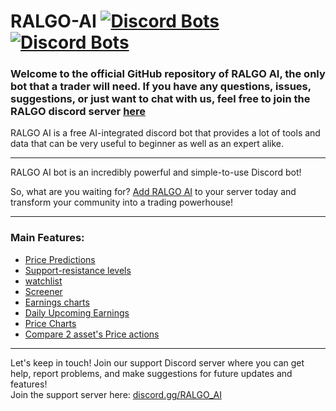 # RALGO-AI [![Discord Bots](https://top.gg/api/widget/servers/929247872849960970.svg)![Discord Bots](https://top.gg/api/widget/upvotes/929247872849960970.svg?noavatar=true)](https://top.gg/bot/929247872849960970)

### Welcome to the official GitHub repository of RALGO AI, the only bot that a trader will need. If you have any questions, issues, suggestions, or just want to chat with us, feel free to join the RALGO discord server [here](https://discord.gg/AWP4eywqZW)
RALGO AI is a free AI-integrated discord bot that provides a lot of tools and data that can be very useful to beginner as well as an expert alike.

------

RALGO AI bot is an incredibly powerful and simple-to-use Discord bot!

So, what are you waiting for? [Add RALGO AI](https://discord.com/api/oauth2/authorize?client_id=929247872849960970&permissions=285615443008&scope=bot%20applications.commands) to your server today and transform your community into a trading powerhouse!

----
### Main Features:
+ [Price Predictions](https://github.com/rudra-5/RALGO-AI/blob/main/commands.md#price-predictions)
+ [Support-resistance levels](https://github.com/rudra-5/RALGO-AI/edit/main/commands.md#support-resistance-levels)
+ [watchlist](https://github.com/rudra-5/RALGO-AI/blob/main/commands.md#watchlist)
+ [Screener](https://github.com/rudra-5/RALGO-AI/blob/main/commands.md#screener)
+ [Earnings charts](https://github.com/rudra-5/RALGO-AI/blob/main/commands.md#get-earnings-chart)
+ [Daily Upcoming Earnings](https://github.com/rudra-5/RALGO-AI/blob/main/commands.md#get-daily-upcoming-earnings)
+ [Price Charts](https://github.com/rudra-5/RALGO-AI/blob/main/commands.md#get-price-charts)
+ [Compare 2 asset's Price actions](https://github.com/rudra-5/RALGO-AI/blob/main/commands.md#comparing-price-actions)


----

Let's keep in touch! Join our support Discord server where you can get help, report problems, and make suggestions for future updates and features!<br>
Join the support server here: [discord.gg/RALGO_AI](https://discord.gg/AWP4eywqZW)
<br><br>

<div align="center">
<script async src="https://pagead2.googlesyndication.com/pagead/js/adsbygoogle.js?client=ca-pub-1234567890123456" crossorigin="anonymous"></script>
<!-- Homepage Leaderboard -->
<ins class="adsbygoogle"
style="display:inline-block;width:728px;height:90px"
data-ad-client="ca-pub-1234567890123456"
data-ad-slot="1234567890"></ins>
<script>
(adsbygoogle = window.adsbygoogle || []).push({});
</script></div>

<!-- <a href="https://top.gg/bot/929247872849960970"> -->
<!--   <img src="https://top.gg/api/widget/929247872849960970.svg"> -->
<!-- </a> -->


